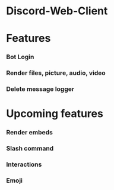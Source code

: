 # Discord-Web-Client

# Features
### Bot Login
### Render files, picture, audio, video
### Delete message logger

# Upcoming features
### Render embeds
### Slash command
### Interactions
### Emoji
